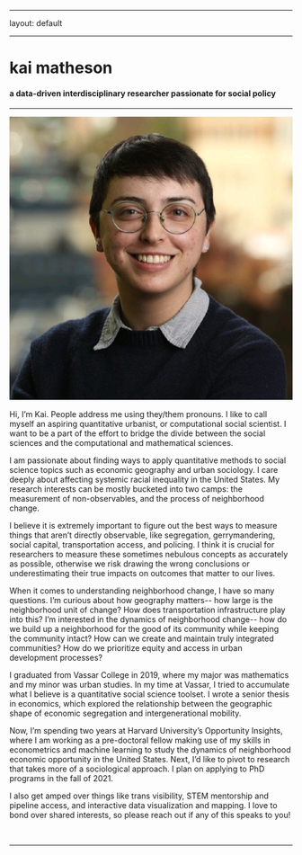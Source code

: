 ﻿---

layout: default

---


<div class="header-bar">

  <h1>kai matheson</h1>

  <h4>a data-driven interdisciplinary researcher passionate for social policy</h4>

  <hr>

</div>



<img class="col one right" src="/img/prof_pic.jpg">




Hi, I’m Kai. People address me using they/them pronouns. I like to call myself an aspiring quantitative urbanist, or computational social scientist. I want to be a part of the effort to bridge the divide between the social sciences and the computational and mathematical sciences. 



I am passionate about finding ways to apply quantitative methods to social science topics such as economic geography and urban sociology. I care deeply about affecting systemic racial inequality in the United States. My research interests can be mostly bucketed into two camps: the measurement of non-observables, and the process of neighborhood change. 



I believe it is extremely important to figure out the best ways to measure things that aren’t directly observable, like segregation, gerrymandering, social capital, transportation access, and policing. I think it is crucial for researchers to measure these sometimes nebulous concepts as accurately as possible, otherwise we risk drawing the wrong conclusions or underestimating their true impacts on outcomes that matter to our lives.



When it comes to understanding neighborhood change, I have so many questions. I’m curious about how geography matters-- how large is the neighborhood unit of change? How does transportation infrastructure play into this? I’m interested in the dynamics of neighborhood change-- how do we build up a neighborhood for the good of its community while keeping the community intact? How can we create and maintain truly integrated communities? How do we prioritize equity and access in urban development processes?



I graduated from Vassar College in 2019, where my major was mathematics and my minor was urban studies. In my time at Vassar, I tried to accumulate what I believe is a quantitative social science toolset. I wrote a senior thesis in economics, which explored the relationship between the geographic shape of economic segregation and intergenerational mobility. 



Now, I’m spending two years at Harvard University’s Opportunity Insights, where I am working as a pre-doctoral fellow making use of my skills in econometrics and machine learning to study the dynamics of neighborhood economic opportunity in the United States. Next, I’d like to pivot to research that takes more of a sociological approach. I plan on applying to PhD programs in the fall of 2021.



I also get amped over things like trans visibility, STEM mentorship and pipeline access, and interactive data visualization and mapping. I love to bond over shared interests, so please reach out if any of this speaks to you!





<br/>
<hr/>
<br/>
<span class="contacticon center">
	<a href="mailto:kaihartmatheson@gmail.com"><i class="fa fa-envelope-square"></i></a>
	<a href="https://github.com/kaimath" target="_blank"><i class="fa fa-github-square"></i></a>
	<a href="https://www.linkedin.com/in/kaimatheson" target="_blank"><i class="fa fa-linkedin-square"></i></a>
	<a href="https://twitter.com/mathematikai" target="_blank"><i class="fa fa-twitter-square"></i></a>
</span>

<div class="col three caption">
</div>


